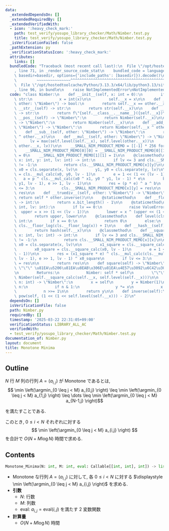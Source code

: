 ```yaml
---
data:
  _extendedDependsOn: []
  _extendedRequiredBy: []
  _extendedVerifiedWith:
  - icon: ':heavy_check_mark:'
    path: test_verify/yosupo_library_checker/Math/Nimber.test.py
    title: test_verify/yosupo_library_checker/Math/Nimber.test.py
  _isVerificationFailed: false
  _pathExtension: py
  _verificationStatusIcon: ':heavy_check_mark:'
  attributes:
    links: []
  bundledCode: "Traceback (most recent call last):\n  File \"/opt/hostedtoolcache/Python/3.13.3/x64/lib/python3.13/site-packages/onlinejudge_verify/documentation/build.py\"\
    , line 71, in _render_source_code_stat\n    bundled_code = language.bundle(stat.path,\
    \ basedir=basedir, options={'include_paths': [basedir]}).decode()\n          \
    \         ~~~~~~~~~~~~~~~^^^^^^^^^^^^^^^^^^^^^^^^^^^^^^^^^^^^^^^^^^^^^^^^^^^^^^^^^^^^^^^^^^\n\
    \  File \"/opt/hostedtoolcache/Python/3.13.3/x64/lib/python3.13/site-packages/onlinejudge_verify/languages/python.py\"\
    , line 96, in bundle\n    raise NotImplementedError\nNotImplementedError\n"
  code: "class Nimber:\n    def __init__(self, x: int = 0):\n        if type(x) is\
    \ str:\n            x = int(x)\n\n        self.__x = x\n\n    def __eq__(self,\
    \ other: \"Nimber\") -> bool:\n        return self.__x == other.__x\n\n    def\
    \ __str__(self) -> str:\n        return str(self.__x)\n\n    def __repr__(self)\
    \ -> str:\n        return f\"{self.__class__.__name__}({self.__x})\"\n\n    def\
    \ __pos__(self) -> \"Nimber\":\n        return Nimber(self.__x)\n\n    def __neg__(self)\
    \ -> \"Nimber\":\n        return Nimber(self.__x)\n\n    def __add__(self, other:\
    \ \"Nimber\") -> \"Nimber\":\n        return Nimber(self.__x ^ other.__x)\n\n\
    \    def __sub__(self, other: \"Nimber\") -> \"Nimber\":\n        return Nimber(self.__x\
    \ ^ other.__x)\n\n    def __mul__(self, other: \"Nimber\") -> \"Nimber\":\n  \
    \      lv = max(self.level(self.__x), self.level(other.__x))\n        return Nimber(self.__mul_calc(self.__x,\
    \ other.__x, lv))\n\n    __SMALL_NIM_PRODUCT_MEMO = [[-1] * 256 for _ in range(256)]\n\
    \    __SMALL_NIM_PRODUCT_MEMO[0][0] = __SMALL_NIM_PRODUCT_MEMO[0][1] = __SMALL_NIM_PRODUCT_MEMO[1][0]\
    \ = 0\n    __SMALL_NIM_PRODUCT_MEMO[1][1] = 1\n\n    @classmethod\n    def __mul_calc(cls,\
    \ x: int, y: int, lv: int) -> int:\n        if lv <= 3 and cls.__SMALL_NIM_PRODUCT_MEMO[x][y]\
    \ != -1:\n            return cls.__SMALL_NIM_PRODUCT_MEMO[x][y]\n\n        x1,\
    \ x0 = cls.separate(x, lv)\n        y1, y0 = cls.separate(y, lv)\n\n        p\
    \ = cls.__mul_calc(x0, y0, lv - 1)\n        e = 1 << (1 << (lv - 1))\n\n     \
    \   a = p ^ cls.__mul_calc(x0 ^ x1, y0 ^ y1, lv - 1) * e\n        b = cls.__mul_calc(cls.__mul_calc(x1,\
    \ y1, lv - 1), e >> 1, lv - 1)\n\n        res = (p * e) ^ a ^ b\n        if lv\
    \ <= 3:\n            cls.__SMALL_NIM_PRODUCT_MEMO[x][y] = res\n\n        return\
    \ res\n\n    def __truediv__(self, other: \"Nimber\") -> \"Nimber\":\n       \
    \ return self * other.inverse()\n\n    @staticmethod\n    def __floor_log(x: int)\
    \ -> int:\n        return x.bit_length() - 1\n\n    @staticmethod\n    def separate(x:\
    \ int, lv: int):\n        if lv == 0:\n            raise ValueError\n\n      \
    \  upper = x >> (1 << (lv - 1))\n        lower = x ^ (upper << (1 << (lv - 1)))\n\
    \        return upper, lower\n\n    @classmethod\n    def level(cls, x: int) ->\
    \ int:\n        if x == 0:\n            return 0\n        else:\n            return\
    \ cls.__floor_log(cls.__floor_log(x)) + 1\n\n    def __hash__(self) -> int:\n\
    \        return hash(self.__x)\n\n    @classmethod\n    def __square_calc(cls,\
    \ x: int, lv: int) -> int:\n        if lv <= 3 and cls.__SMALL_NIM_PRODUCT_MEMO[x][x]\
    \ != -1:\n            return cls.__SMALL_NIM_PRODUCT_MEMO[x][x]\n\n        x1,\
    \ x0 = cls.separate(x, lv)\n\n        x1_square = cls.__square_calc(x1, lv - 1)\n\
    \        x0_square = cls.__square_calc(x0, lv - 1)\n        e = 1 << (1 << (lv\
    \ - 1))\n\n        res = (x1_square * e) ^ cls.__mul_calc(cls.__mul_calc(x1, x1,\
    \ lv - 1), e >> 1, lv - 1) ^ x0_square\n        if lv <= 3:\n            cls.__SMALL_NIM_PRODUCT_MEMO[x][x]\
    \ = res\n\n        return res\n\n    def square(self) -> \"Nimber\":\n       \
    \ \"\"\" \u81EA\u5206\u81EA\u8EAB\u306E\u81EA\u4E57\u3092\u6C42\u3081\u308B.\n\
    \n        Returns:\n            Nimber: self * self\n        \"\"\"\n        return\
    \ Nimber(self.__square_calc(self.__x, self.level(self.__x)))\n\n    def __pow__(self,\
    \ n: int) -> \"Nimber\":\n        x = self\n        y = Nimber(1)\n        while\
    \ n:\n            if n & 1:\n                y *= x\n            x = x.square()\n\
    \            n >>= 1\n\n        return y\n\n    def inverse(self):\n        return\
    \ pow(self, (1 << (1 << self.level(self.__x))) - 2)\n"
  dependsOn: []
  isVerificationFile: false
  path: Nimber.py
  requiredBy: []
  timestamp: '2025-03-22 22:31:05+09:00'
  verificationStatus: LIBRARY_ALL_AC
  verifiedWith:
  - test_verify/yosupo_library_checker/Math/Nimber.test.py
documentation_of: Nimber.py
layout: document
title: Monotone Minima
---
```


## Outline

$N$ 行 $M$ 列の行列 $A = (a_{i,j})$ が Monotone であるとは,
  $$ \min \left(\argmin_{0 \leq j < M} a_{0,j} \right) \leq \min \left(\argmin_{0 \leq j < M} a_{1,j} \right) \leq \dots \leq \min \left(\argmin_{0 \leq j < M} a_{N-1,j} \right)$$

を満たすことである.

このとき, $0 \leq i < N$ それぞれに対する
  $$ \min \left(\argmin_{0 \leq j < M} a_{i,j} \right) $$
を合計で $O(N + M \log N)$ 時間で求める.

## Contents

```Python
Monotone_Minima(N: int, M: int, eval: Callable[[int, int], int]) -> list[int]
```

* Monotone な行列 $A = (a_{i,j})$ に対して, 各 $0 \leq i < N$ に対する $\displaystyle \min \left(\argmin_{0 \leq j < M} a_{i,j} \right)$ を求める.
* **引数**
  * $N$: 行数
  * $M$: 列数
  * $\textrm{eval}$: $a_{i,j} = \textrm{eval}(i,j)$ を満たす $2$ 変数関数
* **計算量**
  * $O(N + M \log N)$ 時間
